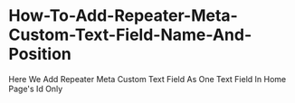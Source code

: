 # How-To-Add-Repeater-Meta-Custom-Text-Field-Name-And-Position
Here We Add Repeater Meta Custom Text Field As One Text Field In Home Page's Id Only 
